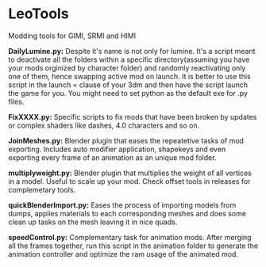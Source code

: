 # LeoTools
Modding tools for GIMI, SRMI and HIMI

**DailyLumine.py:** Despite it's name is not only for lumine. It's a script meant to deactivate all the folders within a specific directory(assuming you have your mods orginized by character folder) and randomly reactivating only one of them, hence swapping active mod on launch. It is better to use this script in the launch =  clause of your 3dm and then have the script launch the game for you. You might need to set python as the default exe for .py files.

**FixXXXX.py:** Specific scripts to fix mods that have been broken by updates or complex shaders like dashes, 4.0 characters and so on.

**JoinMeshes.py:** Blender plugin that eases the repeatetive tasks of mod exporting. Includes auto modifier application, shapekeys and even exporting every frame of an animation as an unique mod folder.

**multiplyweight.py:** Blender plugin that multiplies the weight of all vertices in a model. Useful to scale up your mod. Check offset tools in releases for complemetary tools.

**quickBlenderImport.py:** Eases the process of importing models from dumps, applies materials to each corresponding meshes and does some clean up tasks on the mesh leaving it in nice quads.

**speedControl.py:** Complementary task for animation mods. After merging all the frames together, run this script in the animation folder to generate the animation controller and optimize the ram usage of the animated mod.